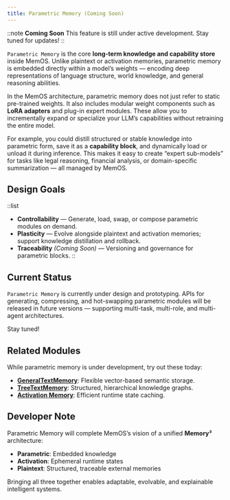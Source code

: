 ```yaml
---
title: Parametric Memory (Coming Soon)
---
```


::note
**Coming Soon**
This feature is still under active development. Stay tuned for updates!
::

`Parametric Memory` is the core **long-term knowledge and capability store** inside MemOS.
Unlike plaintext or activation memories, parametric memory is embedded directly within a model’s weights — encoding deep representations of language structure, world knowledge, and general reasoning abilities.

In the MemOS architecture, parametric memory does not just refer to static pre-trained weights. It also includes modular weight components such as **LoRA adapters** and plug-in expert modules. These allow you to incrementally expand or specialize your LLM’s capabilities without retraining the entire model.

For example, you could distill structured or stable knowledge into parametric form, save it as a **capability block**, and dynamically load or unload it during inference. This makes it easy to create “expert sub-models” for tasks like legal reasoning, financial analysis, or domain-specific summarization — all managed by MemOS.


## Design Goals

::list
-  **Controllability** — Generate, load, swap, or compose parametric modules
   on demand.
-  **Plasticity** — Evolve alongside plaintext and activation memories; support knowledge distillation and rollback.
-  **Traceability** *(Coming Soon)* — Versioning and governance for parametric blocks.
::

## Current Status

`Parametric Memory` is currently under design and prototyping.
APIs for generating, compressing, and hot-swapping parametric modules will be released in future versions — supporting multi-task, multi-role, and multi-agent architectures.

Stay tuned!


## Related Modules

While parametric memory is under development, try out these today:
- **[GeneralTextMemory](/modules/memories/general_textual_memory)**: Flexible vector-based semantic storage.
- **[TreeTextMemory](/modules/memories/tree_textual_memory)**: Structured, hierarchical knowledge graphs.
- **[Activation Memory](/modules/memories/kv_cache_memory)**: Efficient runtime state caching.

## Developer Note

Parametric Memory will complete MemOS’s vision of a unified **Memory³** architecture:
- **Parametric**: Embedded knowledge
- **Activation**: Ephemeral runtime states
- **Plaintext**: Structured, traceable external memories

Bringing all three together enables adaptable, evolvable, and explainable intelligent systems.

